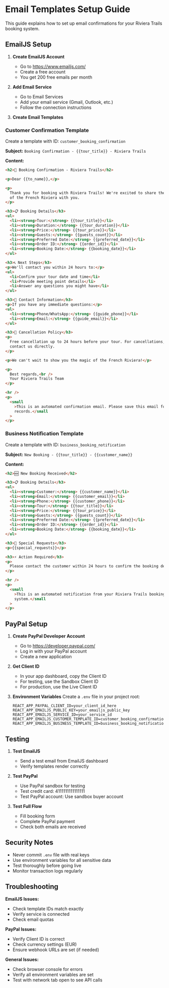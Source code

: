 # Email Templates Setup Guide

This guide explains how to set up email confirmations for your Riviera Trails booking system.

## EmailJS Setup

1. **Create EmailJS Account**

   - Go to https://www.emailjs.com/
   - Create a free account
   - You get 200 free emails per month

2. **Add Email Service**

   - Go to Email Services
   - Add your email service (Gmail, Outlook, etc.)
   - Follow the connection instructions

3. **Create Email Templates**

### Customer Confirmation Template

Create a template with ID: `customer_booking_confirmation`

**Subject:** `Booking Confirmation - {{tour_title}} - Riviera Trails`

**Content:**

```html
<h2>🌊 Booking Confirmation - Riviera Trails</h2>

<p>Dear {{to_name}},</p>

<p>
  Thank you for booking with Riviera Trails! We're excited to share the beauty
  of the French Riviera with you.
</p>

<h3>📋 Booking Details</h3>
<ul>
  <li><strong>Tour:</strong> {{tour_title}}</li>
  <li><strong>Duration:</strong> {{tour_duration}}</li>
  <li><strong>Price:</strong> {{tour_price}}</li>
  <li><strong>Guests:</strong> {{guests_count}}</li>
  <li><strong>Preferred Date:</strong> {{preferred_date}}</li>
  <li><strong>Order ID:</strong> {{order_id}}</li>
  <li><strong>Booking Date:</strong> {{booking_date}}</li>
</ul>

<h3>📞 Next Steps</h3>
<p>We'll contact you within 24 hours to:</p>
<ul>
  <li>Confirm your tour date and time</li>
  <li>Provide meeting point details</li>
  <li>Answer any questions you might have</li>
</ul>

<h3>📱 Contact Information</h3>
<p>If you have any immediate questions:</p>
<ul>
  <li><strong>Phone/WhatsApp:</strong> {{guide_phone}}</li>
  <li><strong>Email:</strong> {{guide_email}}</li>
</ul>

<h3>🔄 Cancellation Policy</h3>
<p>
  Free cancellation up to 24 hours before your tour. For cancellations, please
  contact us directly.
</p>

<p>We can't wait to show you the magic of the French Riviera!</p>

<p>
  Best regards,<br />
  Your Riviera Trails Team
</p>

<hr />
<p>
  <small
    >This is an automated confirmation email. Please save this email for your
    records.</small
  >
</p>
```

### Business Notification Template

Create a template with ID: `business_booking_notification`

**Subject:** `New Booking - {{tour_title}} - {{customer_name}}`

**Content:**

```html
<h2>🆕 New Booking Received</h2>

<h3>📋 Booking Details</h3>
<ul>
  <li><strong>Customer:</strong> {{customer_name}}</li>
  <li><strong>Email:</strong> {{customer_email}}</li>
  <li><strong>Phone:</strong> {{customer_phone}}</li>
  <li><strong>Tour:</strong> {{tour_title}}</li>
  <li><strong>Price:</strong> {{tour_price}}</li>
  <li><strong>Guests:</strong> {{guests_count}}</li>
  <li><strong>Preferred Date:</strong> {{preferred_date}}</li>
  <li><strong>Order ID:</strong> {{order_id}}</li>
  <li><strong>Booking Date:</strong> {{booking_date}}</li>
</ul>

<h3>💬 Special Requests</h3>
<p>{{special_requests}}</p>

<h3>⚡ Action Required</h3>
<p>
  Please contact the customer within 24 hours to confirm the booking details.
</p>

<hr />
<p>
  <small
    >This is an automated notification from your Riviera Trails booking
    system.</small
  >
</p>
```

## PayPal Setup

1. **Create PayPal Developer Account**

   - Go to https://developer.paypal.com/
   - Log in with your PayPal account
   - Create a new application

2. **Get Client ID**

   - In your app dashboard, copy the Client ID
   - For testing, use the Sandbox Client ID
   - For production, use the Live Client ID

3. **Environment Variables**
   Create a `.env` file in your project root:
   ```
   REACT_APP_PAYPAL_CLIENT_ID=your_client_id_here
   REACT_APP_EMAILJS_PUBLIC_KEY=your_emailjs_public_key
   REACT_APP_EMAILJS_SERVICE_ID=your_service_id
   REACT_APP_EMAILJS_CUSTOMER_TEMPLATE_ID=customer_booking_confirmation
   REACT_APP_EMAILJS_BUSINESS_TEMPLATE_ID=business_booking_notification
   ```

## Testing

1. **Test EmailJS**

   - Send a test email from EmailJS dashboard
   - Verify templates render correctly

2. **Test PayPal**

   - Use PayPal sandbox for testing
   - Test credit card: 4111111111111111
   - Test PayPal account: Use sandbox buyer account

3. **Test Full Flow**
   - Fill booking form
   - Complete PayPal payment
   - Check both emails are received

## Security Notes

- Never commit `.env` file with real keys
- Use environment variables for all sensitive data
- Test thoroughly before going live
- Monitor transaction logs regularly

## Troubleshooting

**EmailJS Issues:**

- Check template IDs match exactly
- Verify service is connected
- Check email quotas

**PayPal Issues:**

- Verify Client ID is correct
- Check currency settings (EUR)
- Ensure webhook URLs are set (if needed)

**General Issues:**

- Check browser console for errors
- Verify all environment variables are set
- Test with network tab open to see API calls
